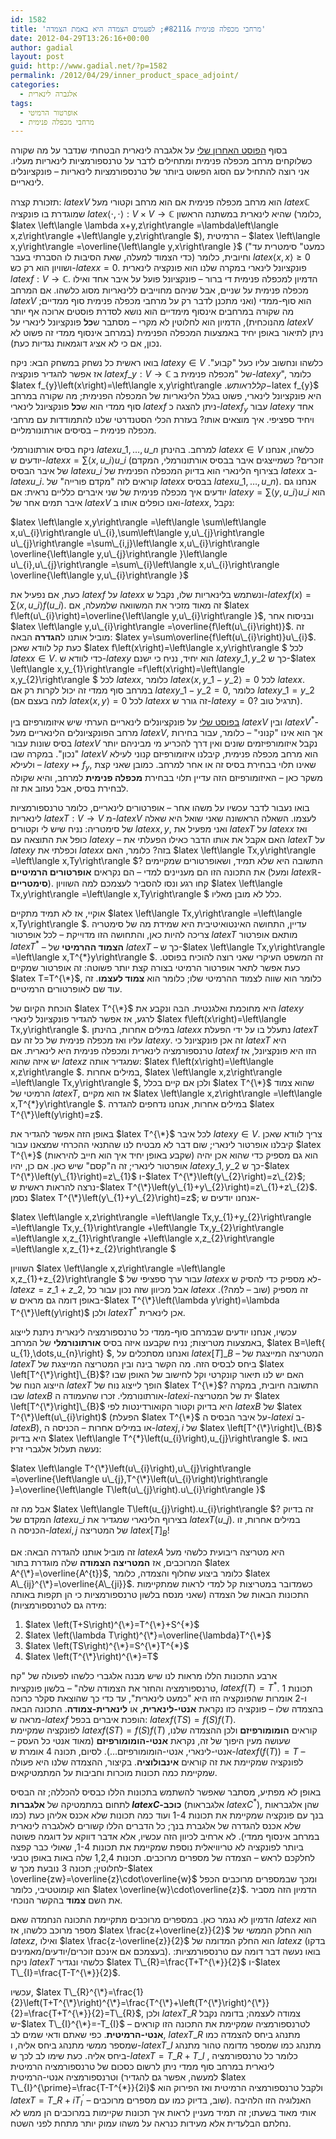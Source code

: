```yaml
---
id: 1582
title: 'מרחבי מכפלה פנימית &#8211; לפעמים הצמדה היא באמת הצמדה'
date: 2012-04-29T13:26:16+00:00
author: gadial
layout: post
guid: http://www.gadial.net/?p=1582
permalink: /2012/04/29/inner_product_space_adjoint/
categories:
  - אלגברה לינארית
tags:
  - אופרטור הרמיטי
  - מרחבי מכפלה פנימית
---
```

בסוף [הפוסט האחרון שלי](http://www.gadial.net/?p=1522) על אלגברה לינארית הבטחתי שנדבר על מה שקורה כשלוקחים מרחב מכפלה פנימית ומתחילים לדבר על טרנספורמציות לינאריות מעליו. אני רוצה להתחיל עם הסוג הפשוט ביותר של טרנספורמציות לינאריות &#8211; פונקציונלים לינאריים.

תזכורת קצרה: $latex V$ הוא מרחב מכפלה פנימית אם הוא מרחב וקטורי מעל $latex \mathbb{C}$ שמוגדרת בו פונקציה $latex \left\langle \cdot,\cdot\right\rangle :V\times V\to\mathbb{C}$ שהיא לינארית במשתנה הראשון (כלומר, $latex \left\langle \lambda x+y,z\right\rangle =\lambda\left\langle x,z\right\rangle +\left\langle y,z\right\rangle $), הרמיטית &#8211; $latex \left\langle x,y\right\rangle =\overline{\left\langle y,x\right\rangle }$ ("כמעט" סימטרית עד כדי הצמוד למעלה, שאת הסיבות לו הסברתי בעבר) וחיובית, כלומר $latex \left\langle x,x\right\rangle \ge0$ ושוויון הוא רק כש-$latex x=0$. פונקציונל לינארי במקרה שלנו הוא פונקציה לינארית $latex f:V\to\mathbb{C}$. הדמיון למכפלה פנימית די ברור &#8211; פונקציונל פועל על איבר אחד ואילו מכפלה פנימית על שניים, אבל שניהם מחוייבים ללינאריות מסוג כלשהו. אם המרחב $latex V$ הוא סוף-ממדי (ואני מתכנן לדבר רק על מרחבי מכפלה פנימית סוף ממדיים; מה שקורה במרחבים אינסוף מימדיים הוא נושא לסדרת פוסטים ארוכה אף יותר מהנוכחית), הדמיון הוא לחלוטין לא מקרי &#8211; מסתבר ש**כל** פונקציונל לינארי על $latex V$ ניתן לתיאור באופן יחיד באמצעות המכפלה הפנימית (במרחב אינסוף ממדי זה פשוט לא נכון, אם כי לא אציג דוגמאות נגדיות כעת).

בואו ראשית כל נשחק במשחק הבא: ניקח $latex y\in V$ כלשהו ונחשוב עליו כעל "קבוע". אז אפשר להגדיר פונקציה $latex f\_{y}:V\to\mathbb{C}$ של "מכפלה פנימית ב-$latex y$", כלומר $latex f\_{y}\left(x\right)=\left\langle x,y\right\rangle $. קל לראות ש-$latex f_{y}$ היא פונקציונל לינארי, פשוט בגלל הלינאריות של המכפלה הפנימית; מה שקורה במרחב סוף ממדי הוא ש**כל** פונקציונל לינארי $latex f$ ניתן להצגה כ-$latex f_{y}$ עבור $latex y$ אחד ויחיד ספציפי. איך מוצאים אותו? בעזרת הכלי הסטנדרטי שלנו להתמודדות עם מרחבי מכפלה פנימית &#8211; בסיסים אורתונורמליים.

ניקח בסיס אורתונורמלי $latex u\_{1},\dots,u\_{n}$ למרחב. בהינתן $latex x\in V$ כלשהו, אנחנו יודעים ש-$latex x=\sum\left\langle x,u\_{i}\right\rangle u\_{i}$ (זוכרים? כשמייצגים איבר בבסיס אורתונורמלי, המקדם של איבר הבסיס $latex u\_{i}$ בצירוף הלינארי הוא בדיוק המכפלה הפנימית של $latex x$ ב-$latex u\_{i}$. קוראים לזה "מקדם פורייה" של $latex x$ בבסיס $latex u\_{1},\dots,u\_{n}$). אנחנו גם יודעים איך מכפלה פנימית של שני איברים כלליים נראית: אם $latex y=\sum\left\langle y,u\_{i}\right\rangle u\_{i}$ הוא איבר תמים אחר של $latex V$ ואנו כופלים אותו ב-$latex x$, נקבל:

$latex \left\langle x,y\right\rangle =\left\langle \sum\left\langle x,u\_{i}\right\rangle u\_{i},\sum\left\langle y,u\_{j}\right\rangle u\_{j}\right\rangle =\sum\_{i,j}\left\langle x,u\_{i}\right\rangle \overline{\left\langle y,u\_{j}\right\rangle }\left\langle u\_{i},u\_{j}\right\rangle =\sum\_{i}\left\langle x,u\_{i}\right\rangle \overline{\left\langle y,u\_{i}\right\rangle }$

כעת, אם נפעיל את $latex f$ על $latex x$ ונשתמש בלינאריות שלו, נקבל ש-$latex f\left(x\right)=\sum\left\langle x,u\_{i}\right\rangle f\left(u\_{i}\right)$. זה מאוד מזכיר את המשוואה שלמעלה, אם $latex f\left(u\_{i}\right)=\overline{\left\langle y,u\_{i}\right\rangle }$, ובניסוח אחר $latex \left\langle y,u\_{i}\right\rangle =\overline{f\left(u\_{i}\right)}$. זה מוביל אותנו ל**הגדרה** הבאה: $latex y=\sum\overline{f\left(u\_{i}\right)}u\_{i}$. כעת קל לוודא שאכן $latex f\left(x\right)=\left\langle x,y\right\rangle $ לכל $latex x\in V$. כדי לוודא ש-$latex y$ הוא יחיד, נניח כי ישנם $latex y\_{1},y\_{2}$ כך ש-$latex \left\langle x,y\_{1}\right\rangle =f\left(x\right)=\left\langle x,y\_{2}\right\rangle $ לכל $latex x$, כלומר $latex \left\langle x,y\_{1}-y\_{2}\right\rangle =0$ לכל $latex x$. במרחב סוף ממדי זה יכול לקרות רק אם $latex y\_{1}-y\_{2}=0$, כלומר $latex y\_{1}=y\_{2}$ (למה בעצם אם $latex \left\langle x,y\right\rangle =0$ לכל $latex x$ זה גורר ש-$latex y=0$? תרגיל טוב).

[בפוסט שלי](http://www.gadial.net/?p=1408) על פונקציונלים לינאריים הערתי שיש איזומורפיזם בין $latex V$ ובין $latex V^{*}$- מרחב הפונקציונלים הלינאריים מעל $latex V$, אך הוא אינו "קנוני" &#8211; כלומר, עבור בחירות בסיס שונות עבור $latex V$ נקבל איזומורפיזמים שונים ואין דרך להכריע מי מביניהם יותר "נכון". במקרה שבו $latex V$ הוא מרחב מכפלה פנימית, קיבלנו איזומורפיזם קנוני לעילא ולעילא &#8211; $latex y\mapsto f_{y}$, שאינו תלוי בבחירת בסיס זה או אחר למרחב. כמובן שאני קצת משקר כאן &#8211; האיזומורפיזם הזה עדיין תלוי בבחירת **מכפלה פנימית** למרחב, והיא שקולה לבחירת בסיס, אבל נעזוב את זה.

בואו נעבור לדבר עכשיו על משהו אחר &#8211; אופרטורים לינאריים, כלומר טרנספורמציות לינאריות $latex T:V\to V$ מ-$latex V$ לעצמו. השאלה הראשונה שאני שואל היא שאלה של סימטריה: נניח שיש לי וקטורים $latex x,y$, ואני מפעיל את $latex T$ על $latex x$ ואז כופל את התוצאה עם $latex y$ &#8211; האם אקבל את אותו הדבר כאילו הפעלתי את $latex T$ על $latex y$ וכפלתי את $latex x$ בזה? כלומר, האם $latex \left\langle Tx,y\right\rangle =\left\langle x,Ty\right\rangle $? התשובה היא שלא תמיד, ושאופרטורים שמקיימים את התכונה הזו הם מעניינים למדי &#8211; הם נקראים **אופרטורים הרמיטיים** (ומעל $latex \mathbb{R}$- **סימטריים**). קחו רגע ונסו להסביר לעצמכם למה השוויון $latex \left\langle Tx,y\right\rangle =\left\langle x,Ty\right\rangle $ כלל לא מובן מאליו.

אוקיי, אז לא תמיד מתקיים $latex \left\langle Tx,y\right\rangle =\left\langle x,Ty\right\rangle $. עדיין, התחושה האינטואיטיבית היא שמידת מה של סימטריה צריכה להיות כאן, והתחושה הזו מדוייקת &#8211; לכל אופרטור $latex T$ מותאם אופרטור $latex T^{*}$ &#8211; **הצמוד ההרמיטי** של $latex T$ &#8211; כך ש-$latex \left\langle Tx,y\right\rangle =\left\langle x,T^{\*}y\right\rangle $. זה המשפט העיקרי שאני רוצה להוכיח בפוסט. כעת אפשר לתאר אופרטור הרמיטי בצורה קצת יותר פשוטה: זה אופרטור שמקיים $latex T=T^{\*}$, כלומר הוא שווה לצמוד ההרמיטי שלו; כלומר הוא **צמוד לעצמו**. זה עוד שם לאופרטורים הרמיטיים.

הוכחת הקיום של $latex T^{\*}$ היא מחוכמת ואלגנטית. הבה ונקבע את $latex y$ לרגע, אז אפשר להגדיר פונקציונל לינארי $latex f\left(x\right)=\left\langle Tx,y\right\rangle $. במילים אחרות, בהינתן $latex x$ נתעלל בו על ידי הפעלת $latex T$ עליו ואז מכפלה פנימית של כל זה עם $latex y$. זה אכן פונקציונל כי $latex T$ היא טרנספורמציה לינארית ומכפלה פנימית היא לינארית. אם $latex f$ הזו היא פונקציונל, אז יש איזה שהוא $latex z$ שמגדיר אותה: $latex f\left(x\right)=\left\langle x,z\right\rangle $. במילים אחרות, $latex \left\langle x,z\right\rangle =\left\langle Tx,y\right\rangle $, ולכן אם קיים בכלל $latex T^{\*}$ שהוא צמוד הרמיטי של $latex T$, אז הוא מקיים $latex \left\langle x,z\right\rangle =\left\langle x,T^{\*}y\right\rangle $. במילים אחרות, אנחנו נדחפים להגדרה $latex T^{\*}\left(y\right)=z$.

באופן הזה אפשר להגדיר את $latex T^{\*}$ לכל איבר $latex y\in V$. צריך לוודא שאכן קיבלנו אופרטור לינארי; שום דבר לא מבטיח לנו שהתנאי ההכרחי שמצאנו עבור $latex T^{\*}$ (שקבע באופן יחיד איך הוא חייב להיראות) הוא גם מספיק כדי שהוא אכן יהיה אופרטור לינארי; זה ה"קסם" שיש כאן. אם כן, יהיו $latex y\_{1},y\_{2}$ כך ש-$latex T^{\*}\left(y\_{1}\right)=z\_{1}$ ו-$latex T^{\*}\left(y\_{2}\right)=z\_{2}$; נרצה להראות ראשית ש-$latex T^{\*}\left(y\_{1}+y\_{2}\right)=z\_{1}+z\_{2}$. נסמן $latex T^{\*}\left(y\_{1}+y\_{2}\right)=z$; אנחנו יודעים ש-

$latex \left\langle x,z\right\rangle =\left\langle Tx,y\_{1}+y\_{2}\right\rangle =\left\langle Tx,y\_{1}\right\rangle +\left\langle Tx,y\_{2}\right\rangle =\left\langle x,z\_{1}\right\rangle +\left\langle x,z\_{2}\right\rangle =\left\langle x,z\_{1}+z\_{2}\right\rangle $

השוויון $latex \left\langle x,z\right\rangle =\left\langle x,z\_{1}+z\_{2}\right\rangle $ עבור ערך ספציפי של $latex x$ לא מספיק כדי להסיק ש-$latex z=z\_{1}+z\_{2}$, אבל מכיוון שזה נכון עבור כל $latex x$ זה מספיק (שוב &#8211; למה?). באופן דומה גם מראים ש-$latex T^{\*}\left(\lambda y\right)=\lambda T^{\*}\left(y\right)$ ולכן $latex T^{*}$ אכן לינארית.

עכשיו, אנחנו יודעים שבמרחב סוף-ממדי כל טרנספורמציה לינארית ניתנת לייצוג באמצעות מטריצות; נניח שקבענו איזה בסיס **אורתונורמלי** של המרחב, $latex B=\left\{ u\_{1},\dots,u\_{n}\right\} $, ואנחנו מסתכלים על $latex \left[T\right]\_{B}$ &#8211; המטריצה המייצגת של $latex T$ ביחס לבסיס הזה. מה הקשר בינה ובין המטריצה המייצגת של $latex \left[T^{\*}\right]\_{B}$? האם יש לנו תיאור קונקרטי וקל לחישוב של האופן שבו הייצוג הנוח של $latex T$ הופך לייצוג נוח של $latex T^{\*}$? התשובה חיובית, במקרה שבו $latex B$ אורתונורמלי. זכרו שהעמודה ה-$latex i$-ית של המטריצה $latex \left[T^{\*}\right]\_{B}$ היא בדיוק וקטור הקואורדינטות לפי $latex B$ של $latex T^{\*}\left(u\_{i}\right)$ (הפעלת $latex T^{\*}$ על איבר הבסיס ה-$latex i$ ב-$latex B$), או במילים אחרות &#8211; הכניסה ה-$latex j,i$ של $latex \left[T^{\*}\right]\_{B}$ היא בדיוק $latex \left\langle T^{*}\left(u\_{i}\right),u_{j}\right\rangle $. בואו נעשה תעלול אלגברי זריז:

$latex \left\langle T^{\*}\left(u\_{i}\right),u\_{j}\right\rangle =\overline{\left\langle u\_{j},T^{\*}\left(u\_{i}\right)\right\rangle }=\overline{\left\langle T\left(u\_{j}\right).u\_{i}\right\rangle }$

אבל מה זה $latex \left\langle T\left(u\_{j}\right).u\_{i}\right\rangle $? זה בדיוק המקדם של $latex u\_{i}$ בצירוף הלינארי שמגדיר את $latex T\left(u\_{j}\right)$. במילים אחרות, זו הכניסה ה-$latex i,j$ של המטריצה $latex \left[T\right]_{B}$!

זה מוביל אותנו להגדרה הבאה: אם $latex A$ היא מטריצה ריבועית כלשהי מעל המרוכבים, אז **המטריצה הצמודה** שלה מוגדרת בתור $latex A^{\*}=\overline{A^{t}}$, כלומר ביצוע שחלוף והצמדה, כלומר $latex A\_{ij}^{\*}=\overline{A\_{ji}}$. כשמדובר במטריצות קל למדי לראות שמתקיימות התכונות הבאות של הצמדה (שאני מנסח בלשון טרנספורמציות כי הן תקפות באותה מידה גם לטרנספורמציות):

  1. $latex \left(T+S\right)^{\*}=T^{\*}+S^{*}$
  2. $latex \left(\lambda T\right)^{\*}=\overline{\lambda}T^{\*}$
  3. $latex \left(TS\right)^{\*}=S^{\*}T^{*}$
  4. $latex \left(T^{\*}\right)^{\*}=T$

ארבע התכונות הללו מראות לנו שיש מבנה אלגברי כלשהו לפעולה של "קח טרנספורמציה והחזר את הצמודה שלה" &#8211; בלשון פונקציות, $latex f\left(T\right)=T^{*}$. תכונות 1 ו-2 אומרות שהפונקציה הזו היא "כמעט לינארית", עד כדי כך שהוצאת סקלר כרוכה בהצמדה שלו &#8211; פונקציה כזו נקראת **אנטי-לינארית**, או **לינארית-צמודה**. התכונה הבאה מראה ש-$latex f$ הופכת איברים בכפל: $latex f\left(TS\right)=f\left(S\right)f\left(T\right)$.  
לפונקציה שמקיימת $latex f\left(ST\right)=f\left(S\right)f\left(T\right)$ קוראים **הומומורפיזם** ולכן ההצמדה שלנו, שעושה מעין היפוך של זה, נקראת **אנטי-הומומורפיזם** (מאוד אנטי כל העסק &#8211; אנטי-לינארי, אנטי-הומומורפיזם&#8230;). לסיום, תכונה 4 אומרת ש-$latex f\left(f\left(T\right)\right)=T$ &#8211; לפונקציה שמקיימת את זה קוראים **אינבולוציה**. בקיצור, ההצמדה שלנו היא פעולה שמקיימת כמה תכונות מוכרות וחביבות על המתמטיקאים.

באופן לא מפתיע, מסתבר שאפשר להשתמש בתכונות הללו כבסיס להכללה; זה הבסיס לתחום במתמטיקה של **אלגברות $latex C$-כוכב** (אלגבראות $latex C^{*}$), שהן אלגבראות בנך עם פונקציה שמקיימת את תכונות 1-4 ועוד כמה תכונות שלא אכנס אליהן כעת (כמו שלא אכנס להגדרה של אלגברת בנך; כל הדברים הללו קשורים לאלגברה לינארית במרחב אינסוף ממדי). לא ארחיב לכיוון הזה עכשיו, אלא אדבר דווקא על דוגמה פשוטה ביותר לפונקציה לא טריוויאלית נוספת שמקיימת את תכונות 1-4, שאולי כבר קפצה לחלקכם לראש &#8211; הצמדה של מספרים מרוכבים. תכונות 1,2,4 שלה באות באופן טבעי לחלוטין; תכונה 3 נובעת מכך ש-$latex \overline{zw}=\overline{z}\cdot\overline{w}$ ומכך שבמספרים מרוכבים הכפל הוא קומוטטיבי, כלומר $latex \overline{w}\cdot\overline{z}$. הדמיון הזה מסביר את השם **צמוד** בהקשר הנוכחי.

הדמיון לא נגמר כאן. במספרים מרוכבים מתקיימת התכונה הנחמדה שאם $latex z$ הוא מספר מרוכב כלשהו, אז $latex \frac{z+\overline{z}}{2}$ הוא החלק הממשי של $latex z$, ואילו $latex \frac{z-\overline{z}}{2}$ הוא החלק המדומה של $latex z$ (בדקו בעצמכם אם אינכם זוכרים/יודעים/מאמינים). בואו נעשה דבר דומה עם טרנספורמציות: ניקח $latex T$ כלשהי ונגדיר $latex T\_{R}=\frac{T+T^{\*}}{2}$ ו-$latex T\_{I}=\frac{T-T^{\*}}{2}$.

עכשיו, $latex T\_{R}^{\*}=\frac{1}{2}\left(T+T^{\*}\right)^{\*}=\frac{T^{\*}+\left(T^{\*}\right)^{\*}}{2}=\frac{T+T^{\*}}{2}=T\_{R}$, ולכן $latex T\_{R}$ צמודה לעצמה; בדומה נקבל ש-$latex T\_{I}^{\*}=-T_{I}$ &#8211; לטרנספורמציה שמקיימת את התכונה הזו קוראים **אנטי-הרמיטית**. כפי שאתם ודאי שמים לב, $latex T\_{R}$ מתנהג ביחס להצמדה כמו שמספר ממשי מתנהג ביחס אליה, ו-$latex T\_{I}$ מתנהג כמו שמספר מדומה טהור מתנהג ביחס אליה. כעת שימו לב לכך ש-$latex T=T\_{R}+T\_{I}$ , כלומר כל טרנספורמציה לינארית במרחב סוף ממדי ניתן לרשום כסכום של טרנספורמציה הרמיטית וטרנספורמציה אנטי-הרמיטית (למעשה, אפשר גם להגדיר $latex T\_{I}^{\prime}=\frac{T-T^{*}}{2i}$ ולקבל טרנספורמציה הרמיטית ואז הפירוק הוא $latex T=T\_{R}+iT_{I}^{\prime}$ &#8211; שוב, בדיוק כמו עם מספרים מרוכבים). האנלוגיה הזו הלהיבה אותי מאוד בשעתו; זה תמיד מעניין לראות איך תכונות שקיימות במרוכבים הן ממש לא נחלתם הבלעדית אלא מעידות כנראה על משהו עמוק יותר מתחת לפני השטח.